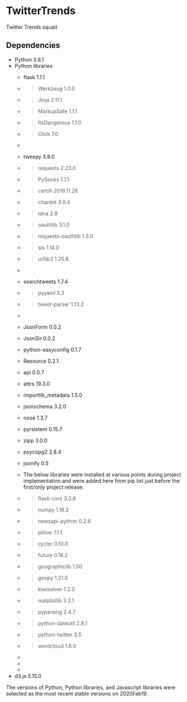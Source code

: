# TwitterTrends
Twitter Trends squad







## Dependencies
* Python 3.8.1
* Python libraries
  * flask 1.1.1
  * > Werkzeug 1.0.0
  * > Jinja 2.11.1
  * > MarkupSafe 1.1.1
  * > ItsDangerous 1.1.0
  * > Click 7.0
  *
  * tweepy 3.8.0
  * > requests 2.23.0 
  * > PySocks 1.7.1 
  * > certifi 2019.11.28 
  * > chardet 3.0.4 
  * > idna 2.9 
  * > oauthlib 3.1.0 
  * > requests-oauthlib 1.3.0 
  * > six 1.14.0 
  * > urllib3 1.25.8
  *
  * searchtweets 1.7.4
  * > pyyaml 5.3
  * > tweet-parser 1.13.2
  * 
  * JsonForm 0.0.2
  * JsonSir 0.0.2
  * python-easyconfig 0.1.7
  * Resource 0.2.1
  * api 0.0.7
  * attrs 19.3.0
  * importlib_metadata 1.5.0
  * jsonschema 3.2.0
  * nose 1.3.7
  * pyrsistent 0.15.7
  * zipp 3.0.0
  * psycopg2 2.8.4
  * jsonify 0.5
 
  * The below libraries were installed at various points during project implementation and were added here from pip list just before the first/only project release:
  * > flask-cors 3.0.8
  * > numpy 1.18.2
  * > newsapi-python 0.2.6
  * > pillow 7.1.1
  * > cycler 0.10.0
  * > future 0.18.2
  * > geographiclib 1.50
  * > geopy 1.21.0
  * > kiwisolver 1.2.0
  * > matplotlib 3.2.1
  * > pyparsing 2.4.7
  * > python-dateutil 2.8.1
  * > python-twitter 3.5
  * > wordcloud 1.6.0
  * 
  * 
  * 
* d3.js 5.15.0

The versions of Python, Python libraries, and Javascript libraries were selected as the most recent stable versions on 2020Feb19.
